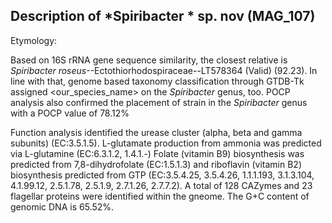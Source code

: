 ## Description of *Spiribacter * sp. nov (MAG_107)

Etymology:

Based on 16S rRNA gene sequence similarity, the closest relative 
is *Spiribacter roseus*--Ectothiorhodospiraceae--LT578364 (Valid) (92.23). 
In line with that, genome based taxonomy classification through GTDB-Tk assigned <our_species_name>
on the *Spiribacter* genus, too.
POCP analysis also confirmed the placement of strain in the *Spiribacter* genus with a POCP value of 78.12%

Function analysis identified the urease cluster (alpha, beta and gamma subunits) (EC:3.5.1.5).
L-glutamate production from ammonia was predicted via L-glutamine (EC:6.3.1.2, 1.4.1.-)
Folate (vitamin B9) biosynthesis was predicted from 7,8-dihydrofolate (EC:1.5.1.3)
and riboflavin (vitamin B2) biosynthesis predicted from GTP (EC:3.5.4.25, 3.5.4.26, 1.1.1.193, 3.1.3.104, 4.1.99.12, 2.5.1.78, 2.5.1.9, 2.7.1.26, 2.7.7.2).
A total of 128 CAZymes and 23 flagellar proteins were identified within the gneome.
The G+C content of genomic DNA is 65.52%.

